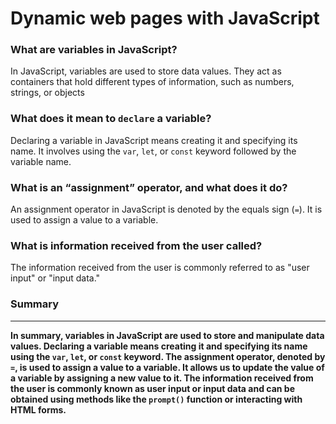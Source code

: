# Dynamic web pages with JavaScript

### What are variables in JavaScript?

In JavaScript, variables are used to store data values. They act as containers 
that hold different types of information, such as numbers, strings, or objects

### What does it mean to `declare` a variable?

Declaring a variable in JavaScript means creating it and specifying its name. 
It involves using the `var`, `let`, or `const` keyword followed by the variable name.

### What is an “assignment” operator, and what does it do?

An assignment operator in JavaScript is denoted by the equals sign (`=`). It is used 
to assign a value to a variable.

### What is information received from the user called?

The information received from the user is commonly referred to as "user input" or 
"input data."

### **Summary**

***

**In summary, variables in JavaScript are used to store and manipulate data values. 
Declaring a variable means creating it and specifying its name using the `var`, `let`, 
or `const` keyword. The assignment operator, denoted by `=`, is used to assign a value 
to a variable. It allows us to update the value of a variable by assigning a new 
value to it. The information received from the user is commonly known as user input 
or input data and can be obtained using methods like the `prompt()` function or 
interacting with HTML forms.**